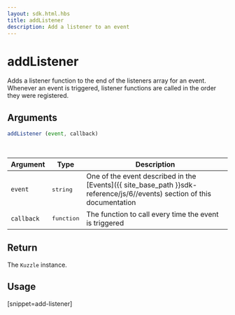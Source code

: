 ```yaml
---
layout: sdk.html.hbs
title: addListener
description: Add a listener to an event
---
```


# addListener

Adds a listener function to the end of the listeners array for an event. 
Whenever an event is triggered, listener functions are called in the order they were registered.

## Arguments

```javascript
addListener (event, callback)
```

<br/>

| Argument   | Type     | Description      |
| ---------- | -------- | -------- |
| `event`    | <pre>string</pre> | One of the event described in the [Events]({{ site_base_path }}sdk-reference/js/6//events) section of this documentation |
| `callback` | <pre>function</pre> | The function to call every time the event is triggered     |

## Return

The `Kuzzle` instance.

## Usage

[snippet=add-listener]
